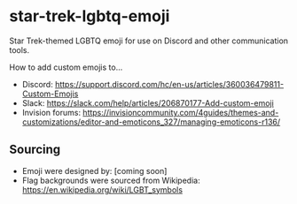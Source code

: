 # star-trek-lgbtq-emoji
Star Trek-themed LGBTQ emoji for use on Discord and other communication tools. 

How to add custom emojis to... 
* Discord: https://support.discord.com/hc/en-us/articles/360036479811-Custom-Emojis
* Slack: https://slack.com/help/articles/206870177-Add-custom-emoji
* Invision forums: https://invisioncommunity.com/4guides/themes-and-customizations/editor-and-emoticons_327/managing-emoticons-r136/

## Sourcing
* Emoji were designed by: [coming soon]
* Flag backgrounds were sourced from Wikipedia: https://en.wikipedia.org/wiki/LGBT_symbols

